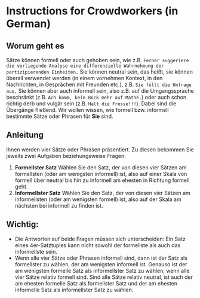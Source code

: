# Instructions for Crowdworkers (in German)

## Worum geht es 

Sätze können formell oder auch gehoben sein, wie z.B. ```Ferner suggeriere die vorliegende Analyse eine differenzielle Wahrnehmung der partizipierenden Einheiten.```
Sie können neutral sein, das heißt, sie können überall verwendet werden (in einem vornehmen Kontext, in den Nachrichten, in Gesprächen mit Freunden etc.), z.B. ```Sie füllt die Umfrage aus.``` 
Sie können aber auch informell sein, also z.B. auf die Umgangssprache beschränkt (z.B. ```Ach komm, kein Bock mehr auf Mathe.```) oder auch schon richtig derb und vulgär sein (z.B. ```Halt die Fresse!!!```). Dabei sind die Übergänge fließend.
Wir wollen wissen, wie formell bzw. informell bestimmte Sätze oder Phrasen für **Sie** sind. 

## Anleitung

Ihnen werden vier Sätze oder Phrasen präsentiert. Zu diesen bekommen Sie jeweils zwei Aufgaben beziehungsweise Fragen:
1. **Formellster Satz**
Wählen Sie den Satz, der von diesen vier Sätzen am formellsten (oder am wenigsten informell) ist, also auf einer Skala von formell über neutral bis hin zu informell am ehesten in Richtung formell geht.
2. **Informellster Satz**
Wählen Sie den Satz, der von diesen vier Sätzen am informellsten (oder am wenigsten formell) ist, also auf der Skala am nächsten bei informell zu finden ist. 

## Wichtig:
* Die Antworten auf beide Fragen müssen sich unterscheiden: Ein Satz eines 4er-Satztuples kann nicht sowohl der formellste als auch das informellste sein.
* Wenn alle vier Sätze oder Phrasen informell sind, dann ist der Satz als formellster zu wählen, der am wenigsten informell ist. Genauso ist der am wenigsten formelle Satz als informellster Satz zu wählen, wenn alle vier Sätze relativ formell sind. Sind alle Sätze relativ neutral, ist auch der am ehesten formelle Satz als formellster Satz und der am ehesten informelle Satz als informellster Satz zu wählen.
